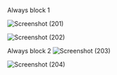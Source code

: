 Always block 1

![Screenshot (201)](https://github.com/user-attachments/assets/27e503c2-65be-4f22-b516-e010d23c09b5)

![Screenshot (202)](https://github.com/user-attachments/assets/ee4b392b-03eb-4ddf-a4cf-a26fafcaa61b)

Always block 2
![Screenshot (203)](https://github.com/user-attachments/assets/59a168d0-c996-4ff5-a43a-d526ed1ec5fd)

![Screenshot (204)](https://github.com/user-attachments/assets/09231f4e-2d9f-4a1a-81fa-c9faea10793f)
